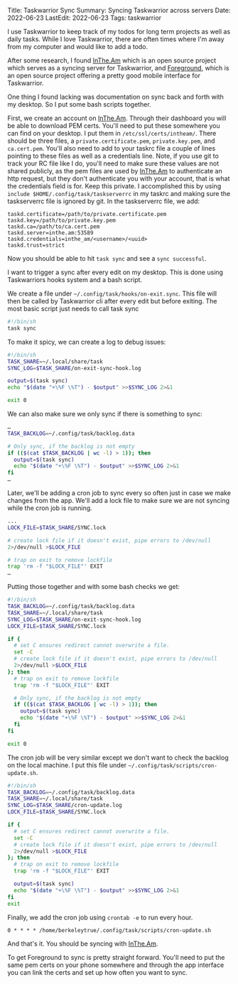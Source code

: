 Title: Taskwarrior Sync
Summary: Syncing Taskwarrior across servers
Date: 2022-06-23
LastEdit: 2022-06-23
Tags: taskwarrior

I use Taskwarrior to keep track of my todos for long term projects as well as
daily tasks. While I love Taskwarrior, there are often times where I'm away
from my computer and would like to add a todo.

After some research, I found [InThe.Am][intheam] which is an open source project
which serves as a syncing server for Taskwarrior, and [Foreground][Foreground],
which is an open source project offering a pretty good mobile interface for
Taskwarrior.

One thing I found lacking was documentation on sync back and forth with my
desktop. So I put some bash scripts together.

First, we create an account on [InThe.Am][intheam]. Through their dashboard you
will be able to download PEM certs. You'll need to put these somewhere you can
find on your desktop. I put them in `/etc/ssl/certs/intheam/`. There should be
three files, a `private.certificate.pem`, `private.key.pem`, and `ca.cert.pem`.
You'll also need to add to your taskrc file a couple of lines pointing to these
files as well as a credentials line. Note, if you use git to track your RC file
like I do, you'll need to make sure these values are not shared publicly, as
the pem files are used by [InThe.Am][intheam] to authenticate an http request,
but they don't authenticate you with your account, that is what the credentials
field is for. Keep this private. I accomplished this by using `include $HOME/.config/task/taskserverrc`
in my taskrc and making sure the taskserverrc file is ignored by git. In the
taskserverrc file, we add:

```config
taskd.certificate=/path/to/private.certificate.pem
taskd.key=/path/to/private.key.pem
taskd.ca=/path/to/ca.cert.pem
taskd.server=inthe.am:53589
taskd.credentials=inthe_am/<username>/<uuid>
taskd.trust=strict
```

Now you should be able to hit `task sync` and see a `sync successful`.

I want to trigger a sync after every edit on my desktop. This is done
using Taskwarriors hooks system and a bash script.

We create a file under `~/.config/task/hooks/on-exit.sync`. This file
will then be called by Taskwarrior cli after every edit but before exiting.
The most basic script just needs to call task sync

```bash
#!/bin/sh
task sync
```

To make it spicy, we can create a log to debug issues:

```bash
#!/bin/sh
TASK_SHARE=~/.local/share/task
SYNC_LOG=$TASK_SHARE/on-exit-sync-hook.log

output=$(task sync)
echo "$(date "+\%F \%T") - $output" >>$SYNC_LOG 2>&1

exit 0
```

We can also make sure we only sync if there is something to sync:

```bash
…
TASK_BACKLOG=~/.config/task/backlog.data

# Only sync, if the backlog is not empty
if (($(cat $TASK_BACKLOG | wc -l) > 1)); then
  output=$(task sync)
  echo "$(date "+\%F \%T") - $output" >>$SYNC_LOG 2>&1
fi
…
```

Later, we'll be adding a cron job to sync every so often just in case we make
changes from the app. We'll add a lock file to make sure we are not syncing
while the cron job is running.

```bash
...
LOCK_FILE=$TASK_SHARE/SYNC.lock

# create lock file if it doesn't exist, pipe errors to /dev/null
2>/dev/null >$LOCK_FILE

# trap on exit to remove lockfile
trap 'rm -f "$LOCK_FILE"' EXIT
…
```

Putting those together and with some bash checks we get:

```bash
#!/bin/sh
TASK_BACKLOG=~/.config/task/backlog.data
TASK_SHARE=~/.local/share/task
SYNC_LOG=$TASK_SHARE/on-exit-sync-hook.log
LOCK_FILE=$TASK_SHARE/SYNC.lock

if {
  # set C ensures redirect cannot overwrite a file.
  set -C
  # create lock file if it doesn't exist, pipe errors to /dev/null
  2>/dev/null >$LOCK_FILE
}; then
  # trap on exit to remove lockfile
  trap 'rm -f "$LOCK_FILE"' EXIT

  # Only sync, if the backlog is not empty
  if (($(cat $TASK_BACKLOG | wc -l) > 1)); then
    output=$(task sync)
    echo "$(date "+\%F \%T") - $output" >>$SYNC_LOG 2>&1
  fi
fi

exit 0
```

The cron job will be very similar except we don't want to check the backlog on
the local machine. I put this file under
`~/.config/task/scripts/cron-update.sh`.

```bash
#!/bin/sh
TASK_BACKLOG=~/.config/task/backlog.data
TASK_SHARE=~/.local/share/task
SYNC_LOG=$TASK_SHARE/cron-update.log
LOCK_FILE=$TASK_SHARE/SYNC.lock

if {
  # set C ensures redirect cannot overwrite a file.
  set -C
  # create lock file if it doesn't exist, pipe errors to /dev/null
  2>/dev/null >$LOCK_FILE
}; then
  # trap on exit to remove lockfile
  trap 'rm -f "$LOCK_FILE"' EXIT

  output=$(task sync)
  echo "$(date "+\%F \%T") - $output" >>$SYNC_LOG 2>&1
fi
exit
```

Finally, we add the cron job using `crontab -e` to run every hour.

```cron
0 * * * * /home/berkeleytrue/.config/task/scripts/cron-update.sh
```

And that's it. You should be syncing with [InThe.Am][intheam].

To get Foreground to sync is pretty straight forward. You'll need to put the
same pem certs on your phone somewhere and through the app interface you can
link the certs and set up how often you want to sync.

[intheam]: https://github.com/coddingtonbear/inthe.am

[Foreground]: https://github.com/bgregos/foreground
